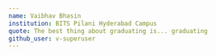 ```yaml
---
name: Vaibhav Bhasin
institution: BITS Pilani Hyderabad Campus
quote: The best thing about graduating is... graduating
github_user: v-superuser
---
```

